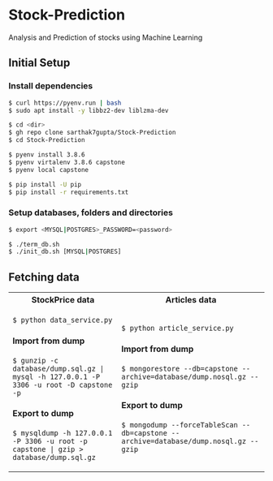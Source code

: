 # Stock-Prediction
Analysis and Prediction of stocks using Machine Learning

## Initial Setup
### Install dependencies
```bash
$ curl https://pyenv.run | bash
$ sudo apt install -y libbz2-dev liblzma-dev

$ cd <dir>
$ gh repo clone sarthak7gupta/Stock-Prediction
$ cd Stock-Prediction

$ pyenv install 3.8.6
$ pyenv virtalenv 3.8.6 capstone
$ pyenv local capstone

$ pip install -U pip
$ pip install -r requirements.txt
```

### Setup databases, folders and directories
```bash
$ export <MYSQL|POSTGRES>_PASSWORD=<password>

$ ./term_db.sh
$ ./init_db.sh [MYSQL|POSTGRES]
```

## Fetching data
<table>
<tr>
<th> StockPrice data </th>
<th> Articles data </th>
</tr>
<tr>
<td>

`$ python data_service.py`

#### Import from dump
`$ gunzip -c database/dump.sql.gz | mysql -h 127.0.0.1 -P 3306 -u root -D capstone -p`
#### Export to dump
`$ mysqldump -h 127.0.0.1 -P 3306 -u root -p capstone | gzip > database/dump.sql.gz`

</td>
<td>

`$ python article_service.py`
#### Import from dump
`$ mongorestore --db=capstone --archive=database/dump.nosql.gz --gzip`
#### Export to dump
`$ mongodump --forceTableScan --db=capstone --archive=database/dump.nosql.gz --gzip`
</td>
</tr>
</table>
